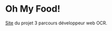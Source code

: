 # Oh My Food!

[Site](https://sedaii.github.io/IliasIdrissiMessnaoui_3_10082021/public/) du projet 3 parcours développeur web OCR.
